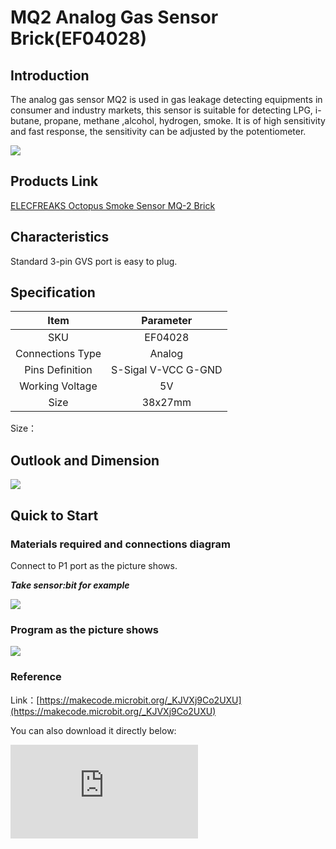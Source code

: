 ﻿# MQ2 Analog Gas Sensor Brick(EF04028)

## Introduction

 The analog gas sensor  MQ2 is used in gas leakage detecting equipments in consumer and industry markets, this sensor is suitable for detecting LPG, i-butane, propane, methane ,alcohol, hydrogen, smoke. It is of high sensitivity and fast response, the sensitivity can be adjusted by the potentiometer.

![](https://wiki-media-ef.oss-cn-hongkong.aliyuncs.com/i18n/en/docusaurus-plugin-content-docs/current/microbit/sensor/octopus-sensors/sensor/images/04028_01.png)


## Products Link

[ELECFREAKS Octopus Smoke Sensor MQ-2 Brick](https://shop.elecfreaks.com/products/elecfreaks-octopus-smoke-sensor-mq-2-brick?_pos=1&_sid=8ce915c8a&_ss=r)


## Characteristics

 Standard 3-pin GVS port is easy to plug.
## Specification


Item | Parameter
:-: | :-:
SKU|EF04028
Connections Type|Analog
Pins Definition|S-Sigal V-VCC G-GND
Working Voltage|5V
Size|38x27mm


Size：

## Outlook and Dimension



![](https://wiki-media-ef.oss-cn-hongkong.aliyuncs.com/i18n/en/docusaurus-plugin-content-docs/current/microbit/sensor/octopus-sensors/sensor/images/04028_02.png)


## Quick to Start


### Materials required and connections diagram


 Connect to P1 port as the picture shows.

***Take sensor:bit for example***



![](https://wiki-media-ef.oss-cn-hongkong.aliyuncs.com/i18n/en/docusaurus-plugin-content-docs/current/microbit/sensor/octopus-sensors/sensor/images/04028_03.png)


### Program as the picture shows

![](https://wiki-media-ef.oss-cn-hongkong.aliyuncs.com/i18n/en/docusaurus-plugin-content-docs/current/microbit/sensor/octopus-sensors/sensor/images/04028_04.png)


### Reference
Link：[https://makecode.microbit.org/_KJVXj9Co2UXU](https://makecode.microbit.org/_KJVXj9Co2UXU)

You can also download it directly below:


<div
    style={{
        position: 'relative',
        paddingBottom: '60%',
        overflow: 'hidden',
    }}
>
    <iframe
        src="https://makecode.microbit.org/_KJVXj9Co2UXU"
        frameborder="0"
        sandbox="allow-popups allow-forms allow-scripts allow-same-origin"
        style={{
            position: 'absolute',
            width: '100%',
            height: '100%',
        }}
    />
</div>


### Result
 Preheat it for 10 minutes after connections, detect the smoke by approaching the probes to the smoke while the returned value is almost stable.
 With the change of the smoke, the returned value gets bigger with the growing of the smoke concentration.
## Relevant Cases


## Technical File
